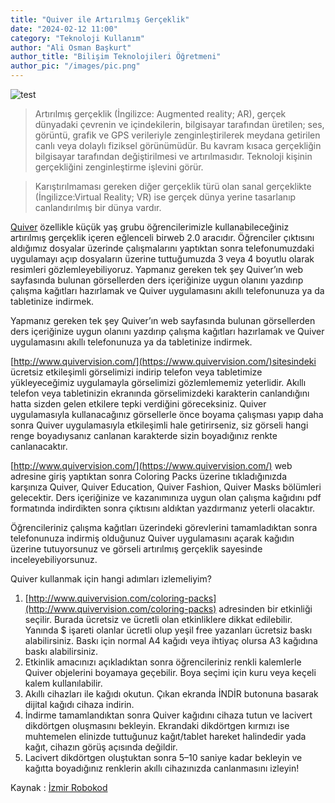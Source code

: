 ```yaml
---
title: "Quiver ile Artırılmış Gerçeklik"
date: "2024-02-12 11:00"
category: "Teknoloji Kullanım"
author: "Ali Osman Başkurt"
author_title: "Bilişim Teknolojileri Öğretmeni"
author_pic: "/images/pic.png"
---
```


![test](/images/play.png)

> Artırılmış gerçeklik (İngilizce: Augmented reality; AR), gerçek dünyadaki çevrenin ve içindekilerin, bilgisayar tarafından üretilen; ses, görüntü, grafik ve GPS verileriyle zenginleştirilerek meydana getirilen canlı veya dolaylı fiziksel görünümüdür. Bu kavram kısaca gerçekliğin bilgisayar tarafından değiştirilmesi ve artırılmasıdır. Teknoloji kişinin gerçekliğini zenginleştirme işlevini görür.

> Karıştırılmaması gereken diğer gerçeklik türü olan sanal gerçeklikte (İngilizce:Virtual Reality; VR) ise gerçek dünya yerine tasarlanıp canlandırılmış bir dünya vardır.

[Quiver](https://www.quivervision.com/) özellikle küçük yaş grubu öğrencilerimizle kullanabileceğiniz artırılmış gerçeklik içeren eğlenceli birweb 2.0 aracıdır. Öğrenciler çıktısını aldığımız dosyalar üzerinde çalışmalarını yaptıktan sonra telefonumuzdaki
uygulamayı açıp dosyaların üzerine tuttuğumuzda 3 veya
4 boyutlu olarak resimleri gözlemleyebiliyoruz.
Yapmanız gereken tek şey Quiver’ın web sayfasında bulunan görsellerden ders içeriğinize
uygun olanını yazdırıp çalışma kağıtları hazırlamak ve Quiver uygulamasını akıllı
telefonunuza ya da tabletinize indirmek.

Yapmanız gereken tek şey Quiver’ın web sayfasında bulunan görsellerden ders içeriğinize
uygun olanını yazdırıp çalışma kağıtları hazırlamak ve Quiver uygulamasını akıllı
telefonunuza ya da tabletinize indirmek.

[http://www.quivervision.com/](https://www.quivervision.com/)sitesindeki ücretsiz etkileşimli görselimizi indirip telefon
veya tabletimize yükleyeceğimiz uygulamayla görselimizi gözlemlememiz yeterlidir.
Akıllı telefon veya tabletinizin ekranında görselimizdeki karakterin canlandığını hatta
sizden gelen etkilere tepki verdiğini göreceksiniz. Quiver uygulamasıyla kullanacağınız
görsellerle önce boyama çalışması yapıp daha sonra Quiver uygulamasıyla etkileşimli hale
getirirseniz, siz görseli hangi renge boyadıysanız canlanan karakterde sizin boyadığınız
renkte canlanacaktır.

[http://www.quivervision.com/](https://www.quivervision.com/) web adresine giriş yaptıktan sonra Coloring Packs üzerine
tıkladığınızda karşınıza Quiver, Quiver Education, Quiver Fashion, Quiver
Masks bölümleri gelecektir. Ders içeriğinize ve kazanımınıza uygun olan çalışma
kağıdını pdf formatında indirdikten sonra çıktısını aldıktan yazdırmanız yeterli olacaktır.

Öğrencileriniz çalışma kağıtları üzerindeki görevlerini tamamladıktan sonra telefonunuza
indirmiş olduğunuz Quiver uygulamasını açarak kağıdın üzerine tutuyorsunuz ve görseli
artırılmış gerçeklik sayesinde inceleyebiliyorsunuz.

Quiver kullanmak için hangi adımları izlemeliyim?

1. [http://www.quivervision.com/coloring-packs](http://www.quivervision.com/coloring-packs) adresinden bir etkinliği seçilir. Burada ücretsiz
   ve ücretli olan etkinliklere dikkat edilebilir. Yanında $ işareti olanlar ücretli olup yeşil free
   yazanları ücretsiz baskı alabilirsiniz. Baskı için normal A4 kağıdı veya ihtiyaç olursa A3 kağıdına
   baskı alabilirsiniz.
2. Etkinlik amacınızı açıkladıktan sonra öğrencileriniz renkli kalemlerle Quiver objelerini
   boyamaya geçebilir. Boya seçimi için kuru veya keçeli kalem kullanılabilir.
3. Akıllı cihazları ile kağıdı okutun. Çıkan ekranda İNDİR butonuna basarak dijital kağıdı cihaza
   indirin.
4. İndirme tamamlandıktan sonra Quiver kağıdını cihaza tutun ve lacivert dikdörtgen
   oluşmasını bekleyin. Ekrandaki dikdörtgen kırmızı ise muhtemelen elinizde tuttuğunuz
   kağıt/tablet hareket halindedir yada kağıt, cihazın görüş açısında değildir.
5. Lacivert dikdörtgen oluştuktan sonra 5–10 saniye kadar bekleyin ve kağıtta boyadığınız
   renklerin akıllı cihazınızda canlanmasını izleyin!

Kaynak : [İzmir Robokod ](https://robokod.org)
